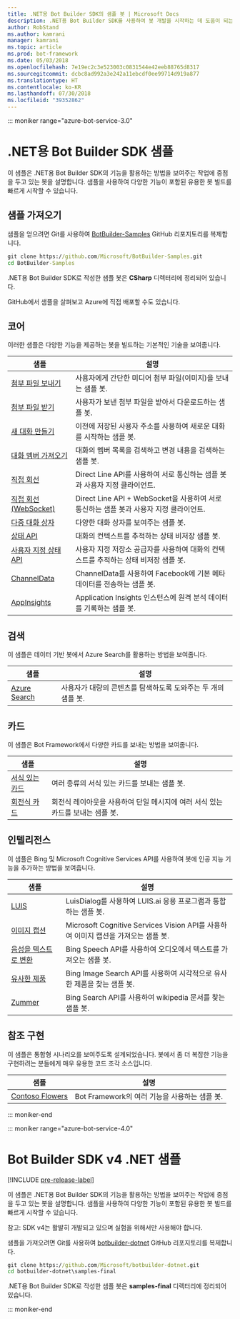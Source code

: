 ```yaml
---
title: .NET용 Bot Builder SDK의 샘플 봇 | Microsoft Docs
description: .NET용 Bot Builder SDK를 사용하여 봇 개발을 시작하는 데 도움이 되는 샘플 봇을 탐색합니다.
author: RobStand
ms.author: kamrani
manager: kamrani
ms.topic: article
ms.prod: bot-framework
ms.date: 05/03/2018
ms.openlocfilehash: 7e19ec2c3e523003c0831544e42eeb88765d8317
ms.sourcegitcommit: dcbc8ad992a3e242a11ebcdf0ee99714d919a877
ms.translationtype: HT
ms.contentlocale: ko-KR
ms.lasthandoff: 07/30/2018
ms.locfileid: "39352862"
---
```

::: moniker range="azure-bot-service-3.0"

# <a name="bot-builder-sdk-for-net-samples"></a>.NET용 Bot Builder SDK 샘플

이 샘플은 .NET용 Bot Builder SDK의 기능을 활용하는 방법을 보여주는 작업에 중점을 두고 있는 봇을 설명합니다. 샘플을 사용하여 다양한 기능이 포함된 유용한 봇 빌드를 빠르게 시작할 수 있습니다.

## <a name="get-the-samples"></a>샘플 가져오기
샘플을 얻으려면 Git를 사용하여 [BotBuilder-Samples](https://github.com/Microsoft/BotBuilder-Samples) GitHub 리포지토리를 복제합니다.

```cmd
git clone https://github.com/Microsoft/BotBuilder-Samples.git
cd BotBuilder-Samples
```

.NET용 Bot Builder SDK로 작성한 샘플 봇은 **CSharp** 디렉터리에 정리되어 있습니다.

GitHub에서 샘플을 살펴보고 Azure에 직접 배포할 수도 있습니다.

## <a name="core"></a>코어
이러한 샘플은 다양한 기능을 제공하는 봇을 빌드하는 기본적인 기술을 보여줍니다.

샘플 | 설명
------------ | ------------- 
[첨부 파일 보내기](https://github.com/Microsoft/BotBuilder-Samples/tree/master/CSharp/core-SendAttachment) | 사용자에게 간단한 미디어 첨부 파일(이미지)을 보내는 샘플 봇. 
[첨부 파일 받기](https://github.com/Microsoft/BotBuilder-Samples/tree/master/CSharp/core-ReceiveAttachment) | 사용자가 보낸 첨부 파일을 받아서 다운로드하는 샘플 봇. 
[새 대화 만들기](https://github.com/Microsoft/BotBuilder-Samples/tree/master/CSharp/core-CreateNewConversation)  | 이전에 저장된 사용자 주소를 사용하여 새로운 대화를 시작하는 샘플 봇.
[대화 멤버 가져오기](https://github.com/Microsoft/BotBuilder-Samples/tree/master/CSharp/core-GetConversationMembers) | 대화의 멤버 목록을 검색하고 변경 내용을 검색하는 샘플 봇. 
[직접 회선](https://github.com/Microsoft/BotBuilder-Samples/tree/master/CSharp/core-DirectLine) | Direct Line API를 사용하여 서로 통신하는 샘플 봇과 사용자 지정 클라이언트. 
[직접 회선(WebSocket)](https://github.com/Microsoft/BotBuilder-Samples/tree/master/CSharp/core-DirectLineWebSockets) | Direct Line API + WebSocket을 사용하여 서로 통신하는 샘플 봇과 사용자 지정 클라이언트. 
[다중 대화 상자](https://github.com/Microsoft/BotBuilder-Samples/tree/master/CSharp/core-MultiDialogs) | 다양한 대화 상자를 보여주는 샘플 봇.
[상태 API](https://github.com/Microsoft/BotBuilder-Samples/tree/master/CSharp/core-State) | 대화의 컨텍스트를 추적하는 상태 비저장 샘플 봇.
[사용자 지정 상태 API](https://github.com/Microsoft/BotBuilder-Samples/tree/master/CSharp/core-CustomState) | 사용자 지정 저장소 공급자를 사용하여 대화의 컨텍스트를 추적하는 상태 비저장 샘플 봇.
[ChannelData](https://github.com/Microsoft/BotBuilder-Samples/tree/master/CSharp/core-ChannelData) | ChannelData를 사용하여 Facebook에 기본 메타데이터를 전송하는 샘플 봇.
[AppInsights](https://github.com/Microsoft/BotBuilder-Samples/tree/master/CSharp/core-AppInsights) | Application Insights 인스턴스에 원격 분석 데이터를 기록하는 샘플 봇.

## <a name="search"></a>검색
이 샘플은 데이터 기반 봇에서 Azure Search를 활용하는 방법을 보여줍니다.

샘플 | 설명
------------ | -------------
[Azure Search](https://github.com/Microsoft/BotBuilder-Samples/tree/master/CSharp/demo-Search) | 사용자가 대량의 콘텐츠를 탐색하도록 도와주는 두 개의 샘플 봇.


## <a name="cards"></a>카드
이 샘플은 Bot Framework에서 다양한 카드를 보내는 방법을 보여줍니다.

샘플 | 설명
------------ | -------------
[서식 있는 카드](https://github.com/Microsoft/BotBuilder-Samples/tree/master/CSharp/cards-RichCards) | 여러 종류의 서식 있는 카드를 보내는 샘플 봇.
[회전식 카드](https://github.com/Microsoft/BotBuilder-Samples/tree/master/CSharp/cards-CarouselCards) | 회전식 레이아웃을 사용하여 단일 메시지에 여러 서식 있는 카드를 보내는 샘플 봇.

## <a name="intelligence"></a>인텔리전스
이 샘플은 Bing 및 Microsoft Cognitive Services API를 사용하여 봇에 인공 지능 기능을 추가하는 방법을 보여줍니다.

샘플 | 설명
------------ | -------------
[LUIS](https://github.com/Microsoft/BotBuilder-Samples/tree/master/CSharp/intelligence-LUIS) | LuisDialog를 사용하여 LUIS.ai 응용 프로그램과 통합하는 샘플 봇.
[이미지 캡션](https://github.com/Microsoft/BotBuilder-Samples/tree/master/CSharp/intelligence-ImageCaption) | Microsoft Cognitive Services Vision API를 사용하여 이미지 캡션을 가져오는 샘플 봇.
[음성을 텍스트로 변환](https://github.com/Microsoft/BotBuilder-Samples/tree/master/CSharp/intelligence-SpeechToText)  | Bing Speech API를 사용하여 오디오에서 텍스트를 가져오는 샘플 봇.
[유사한 제품](https://github.com/Microsoft/BotBuilder-Samples/tree/master/CSharp/intelligence-SimilarProducts) | Bing Image Search API를 사용하여 시각적으로 유사한 제품을 찾는 샘플 봇. 
[Zummer](https://github.com/Microsoft/BotBuilder-Samples/tree/master/CSharp/intelligence-Zummer) | Bing Search API를 사용하여 wikipedia 문서를 찾는 샘플 봇.

## <a name="reference-implementation"></a>참조 구현
이 샘플은 통합형 시나리오를 보여주도록 설계되었습니다. 봇에서 좀 더 복잡한 기능을 구현하려는 분들에게 매우 유용한 코드 조각 소스입니다.


샘플 | 설명
------------ | -------------
[Contoso Flowers](https://github.com/Microsoft/BotBuilder-Samples/tree/master/CSharp/demo-ContosoFlowers) | Bot Framework의 여러 기능을 사용하는 샘플 봇.

::: moniker-end

::: moniker range="azure-bot-service-4.0"
# <a name="bot-builder-sdk-v4-net-samples"></a>Bot Builder SDK v4 .NET 샘플
[!INCLUDE [pre-release-label](../includes/pre-release-label.md)]

이 샘플은 .NET용 Bot Builder SDK의 기능을 활용하는 방법을 보여주는 작업에 중점을 두고 있는 봇을 설명합니다. 샘플을 사용하여 다양한 기능이 포함된 유용한 봇 빌드를 빠르게 시작할 수 있습니다. 

참고: SDK v4는 활발히 개발되고 있으며 실험을 위해서만 사용해야 합니다. 

샘플을 가져오려면 Git를 사용하여 [botbuilder-dotnet](https://github.com/Microsoft/botbuilder-dotnet) GitHub 리포지토리를 복제합니다.
```cmd
git clone https://github.com/Microsoft/botbuilder-dotnet.git
cd botbuilder-dotnet\samples-final
```
.NET용 Bot Builder SDK로 작성한 샘플 봇은 **samples-final** 디렉터리에 정리되어 있습니다.


::: moniker-end

